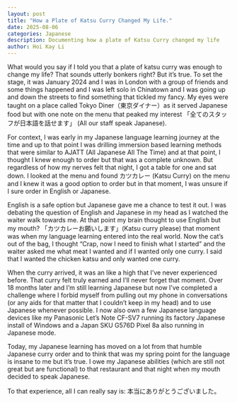 ```yaml
---
layout: post
title: "How a Plate of Katsu Curry Changed My Life."
date: 2025-08-06
categories: Japanese
description: Documenting how a plate of Katsu Curry changed my life
author: Hoi Kay Li
---
```


What would you say if I told you that a plate of katsu curry was enough to change my life? That sounds utterly bonkers right? But it’s true.
To set the stage, it was January 2024 and I was in London with a group of friends and some things happened and I was left solo in Chinatown and I was going up and down the streets to find something that tickled my fancy. My eyes were taught on a place called Tokyo Diner（東京ダイナー）as it served Japanese food but with one note on the menu that peaked my interest 「全てのスタッフが日本語を話せます」 (All our staff speak Japanese). 

For context, I was early in my Japanese language learning journey at the time and up to that point I was drilling immersion based learning methods that were similar to AJATT (All Japanese All The Time) and at that point, I thought I knew enough to order but that was a complete unknown. But regardless of how my nerves felt that night, I got a table for one and sat down. I looked at the menu and found カツカレー (Katsu Curry) on the menu and I knew it was a good option to order but in that moment, I was unsure if I sure order in English or Japanese.

English is a safe option but Japanese gave me a chance to test it out. I was debating the question of English and Japanese in my head as I watched the waiter walk towards me. At that point my brain thought to use English but my mouth? 「カツカレーお願いします」(Katsu curry please) that moment was when my language learning entered into the real world. Now the cat’s out of the bag, I thought “Crap, now I need to finish what I started” and the waiter asked me what meat I wanted and if I wanted only one curry. I said that I wanted the chicken katsu and only wanted one curry.

When the curry arrived, it was an like a high that I’ve never experienced before. That curry felt truly earned and I’ll never forget that moment.
Over 18 months later and I’m still learning Japanese but now I’ve completed a challenge where I forbid myself from pulling out my phone in conversations (or any aids for that matter that I couldn’t keep in my head) and to use Japanese whenever possible. I now also own a few Japanese language devices like my Panasonic Let’s Note CF-SV7 running its factory Japanese install of Windows and a Japan SKU G576D Pixel 8a also running in Japanese mode.

Today, my Japanese learning has moved on a lot from that humble Japanese curry order and to think that was my spring point for the language is insane to me but it’s true. I owe my Japanese abilities (which are still not great but are functional) to that restaurant and that night when my mouth decided to speak Japanese.

To that experience, all I can really say is:
本当にありがとうございました。